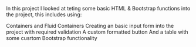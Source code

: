 In this project I looked at teting some basic HTML & Bootstrap functions into the project, this includes using:

Containers and Fluid Containers
Creating an basic input form into the project with required validation
A custom formatted button
And a table with some cusrtom Bootstrap functionality
